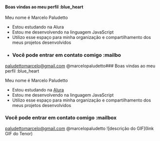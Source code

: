#### Boas vindas ao meu perfil :blue_heart
Meu nome é Marcelo Paludetto
- Estou estudando na Alura
- Estou me desenvolvendo na linguagem JavaScript
- Utilizo esse espaço para minha organização e compartilhamento dos meus projetos desenvolvidos
- ### Você pode entrar em contato comigo :mailbo
paludettomarcelo@gmail.com
@marcelopaludetto### Boas vindas ao meu perfil :blue_heart

Meu nome é Marcelo Paludetto
- Estou estudando na [Alura](https://www.alura.com.br)
- Estou me desenvolvendo na linguagem JavaScript
- Utilizo esse espaço para minha organização e compartilhamento dos meus projetos desenvolvidos
### Você pode entrar em contato comigo :mailbox
paludettomarcelo@gmail.com
@marcelopaludetto
![descrição do GIF](link GIF do Tenor)
